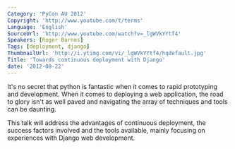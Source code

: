 ```yaml
---
Category: 'PyCon AU 2012'
Copyright: 'http://www.youtube.com/t/terms'
Language: 'English'
SourceUrl: 'http://www.youtube.com/watch?v=_lgWVkYYtf4'
Speakers: [Roger Barnes]
Tags: [deployment, django]
ThumbnailUrl: 'http://i.ytimg.com/vi/_lgWVkYYtf4/hqdefault.jpg'
Title: 'Towards continuous deployment with Django'
date: '2012-08-22'
---
```

It's no secret that python is fantastic when it comes to rapid prototyping and
development. When it comes to deploying a web application, the road to glory
isn't as well paved and navigating the array of techniques and tools can be
daunting.

This talk will address the advantages of continuous deployment, the success
factors involved and the tools available, mainly focusing on experiences with
Django web development.
